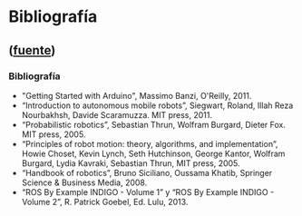 # Bibliografía
([fuente](https://campus.exactas.uba.ar/course/view.php?id=1028&section=7))
---
### Bibliografía

  - "Getting Started with Arduino", Massimo Banzi, O'Reilly, 2011.
  - “Introduction to autonomous mobile robots”, Siegwart, Roland, Illah Reza Nourbakhsh, Davide Scaramuzza. MIT press, 2011.
  - “Probabilistic robotics”, Sebastian Thrun, Wolfram Burgard, Dieter Fox. MIT press, 2005.
  - “Principles of robot motion: theory, algorithms, and implementation”, Howie Choset, Kevin Lynch, Seth Hutchinson, George Kantor, Wolfram Burgard, Lydia Kavraki, Sebastian Thrun, MIT press, 2005.
  - “Handbook of robotics”, Bruno Siciliano, Oussama Khatib, Springer Science & Business Media, 2008.
  - “ROS By Example INDIGO - Volume 1” y “ROS By Example INDIGO - Volume 2”, R. Patrick Goebel, Ed. Lulu, 2013.

